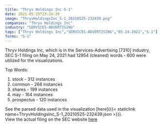 ```yaml
---
title: "Thryv Holdings Inc S-1"
date: 2021-05-25T23:24:39
image: "ThryvHoldingsInc_S-1_20210525-232439.png"
companies: "Thryv Holdings Inc"
industry: "SERVICES-ADVERTISING"
tags: ["Thryv Holdings Inc","SERVICES-ADVERTISING","05-24-2021","S-1"]
forms: "S-1"
---
```

Thryv Holdings Inc, which is in the Services-Advertising [7310] industry, SEC S-1 filing on May 24, 2021 had 12954 (cleaned) words - 600 were utilized for the visualizations.

Top Words:
1. stock - 312 instances
2. common - 268 instances
3. shares - 199 instances
4. may - 164 instances
5. prospectus - 120 instances


See the parsed data used in the visualization [here]({{< staticlink name=ThryvHoldingsInc_S-1_20210525-232439.json >}}).  
View the actual filing on the SEC website [here](https://www.sec.gov/Archives/edgar/data/1556739/0001140361-21-018534.txt)